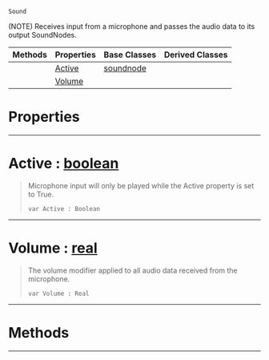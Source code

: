  `Sound`

(NOTE) Receives input from a microphone and passes the audio data to its output SoundNodes.

|Methods|Properties|Base Classes|Derived Classes|
|---|---|---|---|
| |[Active](microphoneinputnode.md#active-zilch-engine-docum)|[soundnode](soundnode.md)| |
| |[Volume](microphoneinputnode.md#volume-zilch-engine-docum)| | |


 #  Properties


---  
 #  Active : [boolean](../nada_base_types/boolean.md)

> Microphone input will only be played while the Active property is set to True.
> ```TS:Nada
> var Active : Boolean


---  
 #  Volume : [real](../nada_base_types/real.md)

> The volume modifier applied to all audio data received from the microphone.
> ```TS:Nada
> var Volume : Real


---  
 #  Methods


---  
 

 